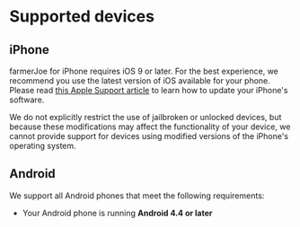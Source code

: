 # Supported devices

## iPhone

farmerJoe for iPhone requires iOS 9 or later. For the best experience, we recommend you use the latest version of iOS available for your phone. Please read [this Apple Support article](http://support.apple.com/kb/HT4623) to learn how to update your iPhone's software.

We do not explicitly restrict the use of jailbroken or unlocked devices, but because these modifications may affect the functionality of your device, we cannot provide support for devices using modified versions of the iPhone's operating system.

## Android

We support all Android phones that meet the following requirements:

* Your Android phone is running **Android 4.4 or later**



